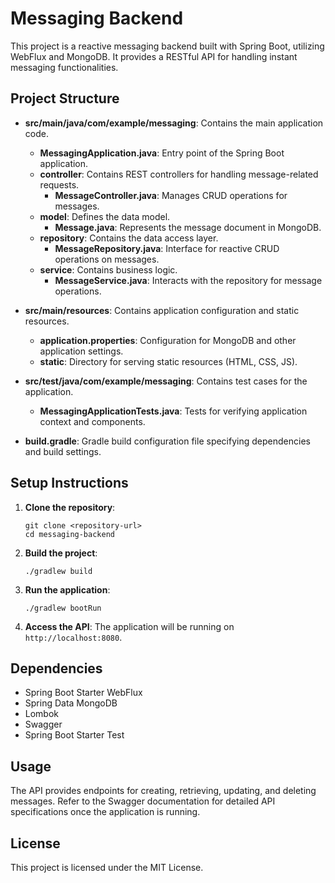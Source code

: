 # Messaging Backend

This project is a reactive messaging backend built with Spring Boot, utilizing WebFlux and MongoDB. It provides a RESTful API for handling instant messaging functionalities.

## Project Structure

- **src/main/java/com/example/messaging**: Contains the main application code.
  - **MessagingApplication.java**: Entry point of the Spring Boot application.
  - **controller**: Contains REST controllers for handling message-related requests.
    - **MessageController.java**: Manages CRUD operations for messages.
  - **model**: Defines the data model.
    - **Message.java**: Represents the message document in MongoDB.
  - **repository**: Contains the data access layer.
    - **MessageRepository.java**: Interface for reactive CRUD operations on messages.
  - **service**: Contains business logic.
    - **MessageService.java**: Interacts with the repository for message operations.

- **src/main/resources**: Contains application configuration and static resources.
  - **application.properties**: Configuration for MongoDB and other application settings.
  - **static**: Directory for serving static resources (HTML, CSS, JS).

- **src/test/java/com/example/messaging**: Contains test cases for the application.
  - **MessagingApplicationTests.java**: Tests for verifying application context and components.

- **build.gradle**: Gradle build configuration file specifying dependencies and build settings.

## Setup Instructions

1. **Clone the repository**:
   ```
   git clone <repository-url>
   cd messaging-backend
   ```

2. **Build the project**:
   ```
   ./gradlew build
   ```

3. **Run the application**:
   ```
   ./gradlew bootRun
   ```

4. **Access the API**: The application will be running on `http://localhost:8080`.

## Dependencies

- Spring Boot Starter WebFlux
- Spring Data MongoDB
- Lombok
- Swagger
- Spring Boot Starter Test

## Usage

The API provides endpoints for creating, retrieving, updating, and deleting messages. Refer to the Swagger documentation for detailed API specifications once the application is running.

## License

This project is licensed under the MIT License.
